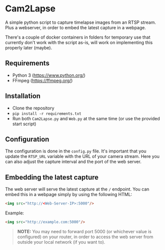 # Cam2Lapse
A simple python script to capture timelapse images from an RTSP stream. Plus a webserver, in order to embed the latest capture in a webpage.

There's a couple of docker containers in folders for temporary use that currently don't work with the script as-is, will work on implementing this properly later (maybe).

## Requirements
* Python 3 (https://www.python.org/)
* FFmpeg (https://ffmpeg.org/)

## Installation
* Clone the repository
* `pip install -r requirements.txt`
* Run both `Cam2Lapse.py` and `Web.py` at the same time (or use the provided start script)

## Configuration
The configuration is done in the `config.py` file. It's important that you update the `RTSP_URL` variable with the URL of your camera stream. Here you can also adjust the capture interval and the port of the web server.

## Embedding the latest capture
The web server will serve the latest capture at the `/` endpoint. You can embed this in a webpage simply by using the following HTML:
```html
<img src="http://<Web-Server-IP>:5000"/>
```

Example:
```html
<img src="http://example.com:5000"/>
```

> **NOTE:** You may need to forward port 5000 (or whichever value is configured) on your router, in order to access the web server from outside your local network (if you want to).
